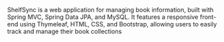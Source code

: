 ShelfSync is a web application for managing book information, built with Spring MVC, Spring Data JPA, and MySQL. It features a responsive front-end using Thymeleaf, HTML, CSS, and Bootstrap, allowing users to easily track and manage their book collections
